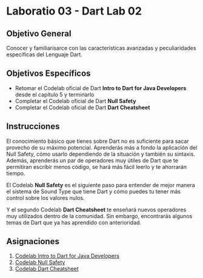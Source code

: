 # Laboratio 03 - Dart Lab 02

## Objetivo General
Conocer y familiarisarce con las características avanzadas y peculiaridades específicas del Lenguaje Dart.

## Objetivos Específicos
- Retomar el Codelab oficial de Dart **Intro to Dart for Java Developers** desde el capítulo 5 y terminarlo
- Completar el Codelab oficial de Dart **Null Safety**
- Completar el Codelab oficial de Dart **Dart Cheatsheet**

## Instrucciones

El conocimiento básico que tienes sobre Dart no es suficiente para sacar provecho de su máximo potencial. Aprenderás más a fondo la aplicación del Null Safety, cómo usarlo dependiendo de la situación y también su sintaxis. Además, aprenderás un par de operadores muy útiles de Dart que te permitiran escribir menos código, se hará más fácil leerlo y te ahorrarán tiempo.

El Codelab **Null Safety** es el siguiente paso para entender de mejor manera el sistema de Sound Type que tiene Dart y cómo puedes tu tener más control sobre los valores nulos.

Y el segundo Codelab **Dart Cheatsheet** te enseñará nuevos operadores muy utilizados dentro de la comunidad. Sin embargo, encontrarás algunos temas de Dart que ya has aprendido con anterioridad.

## Asignaciones

1) [Codelab Intro to Dart for Java Developers](https://developers.google.com/codelabs/from-java-to-dart#4)
2) [Codelab Null Safety](https://dart.dev/codelabs/null-safety)
3) [Codelab Dart Cheatsheet](https://dart.dev/codelabs/dart-cheatsheet)